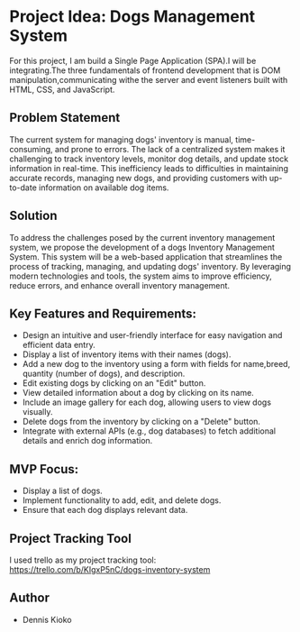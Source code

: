 # Project Idea: Dogs Management System
For this project, I am build a Single Page Application (SPA).I will be integrating.The three fundamentals of frontend development that is DOM manipulation,communicating withe the server and event listeners built with HTML, CSS, and JavaScript.

## Problem Statement
The current system for managing dogs' inventory is manual, time-consuming, and prone to errors. The lack of a centralized system makes it challenging to track inventory levels, monitor dog details, and update stock information in real-time. This inefficiency leads to difficulties in maintaining accurate records, managing new dogs, and providing customers with up-to-date information on available dog items.

## Solution
To address the challenges posed by the current inventory management system, we propose the development of a dogs Inventory Management System. This system will be a web-based application that streamlines the process of tracking, managing, and updating dogs' inventory. By leveraging modern technologies and tools, the system aims to improve efficiency, reduce errors, and enhance overall inventory management.

## Key Features and Requirements:
- Design an intuitive and user-friendly interface for easy navigation and efficient data entry.
- Display a list of inventory items with their names (dogs).
- Add a new dog to the inventory using a form with fields for name,breed, quantity (number of dogs), and description.
- Edit existing dogs by clicking on an "Edit" button.
- View detailed information about a dog by clicking on its name.
- Include an image gallery for each dog, allowing users to view dogs visually.
- Delete dogs from the inventory by clicking on a "Delete" button.
- Integrate with external APIs (e.g., dog databases) to fetch additional details and enrich dog information.

## MVP Focus:
- Display a list of dogs.
- Implement functionality to add, edit, and delete dogs.
- Ensure that each dog displays relevant data.

## Project Tracking Tool
I used trello as my project tracking tool:
https://trello.com/b/KIgxP5nC/dogs-inventory-system

## Author
- Dennis Kioko
